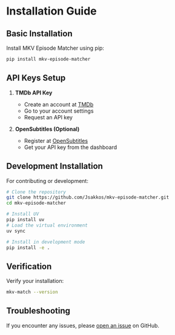 # Installation Guide

## Basic Installation

Install MKV Episode Matcher using pip:

```bash
pip install mkv-episode-matcher
```

## API Keys Setup

1. **TMDb API Key**
    - Create an account at [TMDb](https://www.themoviedb.org/)
    - Go to your account settings
    - Request an API key

2. **OpenSubtitles (Optional)**
    - Register at [OpenSubtitles](https://www.opensubtitles.com/)
    - Get your API key from the dashboard

## Development Installation

For contributing or development:

```bash
# Clone the repository
git clone https://github.com/Jsakkos/mkv-episode-matcher.git
cd mkv-episode-matcher

# Install UV
pip install uv
# Load the virtual environment
uv sync

# Install in development mode
pip install -e .
```

## Verification

Verify your installation:

```bash
mkv-match --version
```

## Troubleshooting

If you encounter any issues, please [open an issue](https://github.com/Jsakkos/mkv-episode-matcher/issues) on GitHub.
